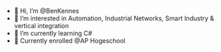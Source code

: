 - 👋 Hi, I’m @BenKennes
- 👀 I’m interested in Automation, Industrial Networks, Smart Industry & vertical integration
- 🌱 I’m currently learning C#
- 🎒 Currently enrolled @AP Hogeschool
